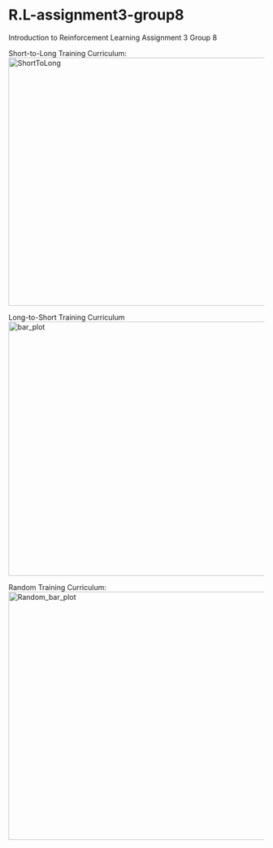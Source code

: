 # R.L-assignment3-group8
Introduction to Reinforcement Learning 
Assignment 3 Group 8


Short-to-Long Training Curriculum:
<br>
<img width="695" height="488" alt="ShortToLong" src="https://github.com/user-attachments/assets/d6158ee4-b793-4b40-8eae-b1730bd49e33" />

Long-to-Short Training Curriculum
<br>
<img width="800" height="500" alt="bar_plot" src="https://github.com/user-attachments/assets/48809538-dab4-4a77-9640-9d7dfc6e8038" />


Random Training Curriculum:
<br>
<img width="695" height="488" alt="Random_bar_plot" src="https://github.com/user-attachments/assets/f0dc26c1-63d6-4bc8-901d-54d2a702227c" />
